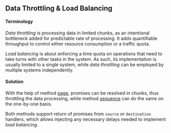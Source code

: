 ## Data Throttling & Load Balancing

#### Terminology

*Data throttling* is processing data in limited chunks, as an intentional bottleneck added for predictable rate of processing.
It adds quantifiable throughput to control either resource consumption or a traffic quota.  
 
*Load balancing* is about enforcing a time quota on operations that need to take turns with other tasks in the system.
As such, its implementation is usually limited to a single system, while *data throttling* can be employed by multiple systems independently.

#### Solution

With the help of method [page], promises can be resolved in chunks, thus throttling the data processing, while method [sequence] can do the same
on the one-by-one basis. 
 
Both methods support return of promises from `source` or `destination` handlers, which allows injecting any necessary
delays needed to implement *load balancing*.

[page]:https://github.com/vitaly-t/spex/blob/master/docs/code/page.md
[sequence]:https://github.com/vitaly-t/spex/blob/master/docs/code/sequence.md
